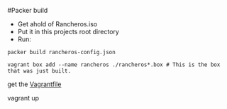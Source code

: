 #Packer build

* Get ahold of Rancheros.iso
* Put it in this projects root directory
* Run:

```
packer build rancheros-config.json

vagrant box add --name rancheros ./rancheros*.box # This is the box that was just built.

```

get the [Vagrantfile](https://github.com/cloudnautique/rancher-vagrant)

vagrant up